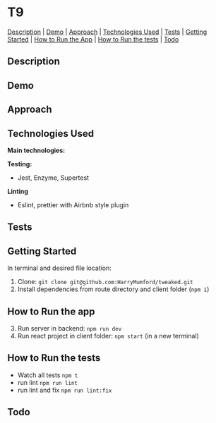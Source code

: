 # T9

<!-- ![](./assets/badge-branches.svg)
![](./assets/badge-functions.svg)
![](./assets/badge-lines.svg)
![](./assets/badge-statements.svg) -->

[Description](#description) | [Demo](#demo) | [Approach](#approach) | [Technologies Used](#technologies-used) | [Tests](#tests) | [Getting Started](#getting-started) | [How to Run the App](#how-to-run-the-app) | [How to Run the tests](#how-to-run-the-tests) | [Todo](#todo)

## Description

## Demo

## Approach

## Technologies Used

**Main technologies:**

**Testing:**

- Jest, Enzyme, Supertest

**Linting**

- Eslint, prettier with Airbnb style plugin

## Tests

## Getting Started

In terminal and desired file location:

1. Clone: `git clone git@github.com:HarryMumford/tweaked.git`
2. Install dependencies from route directory and client folder (`npm i`)

## How to Run the app

3. Run server in backend: `npm run dev`
4. Run react project in client folder: `npm start` (in a new terminal)

## How to Run the tests

- Watch all tests `npm t`
- run lint `npm run lint`
- run lint and fix `npm run lint:fix`

## Todo
